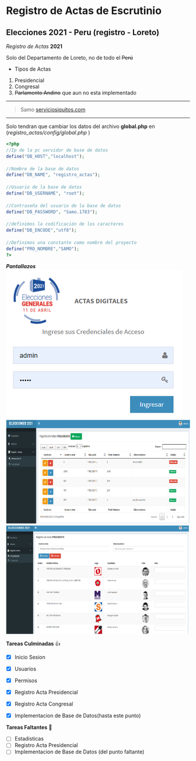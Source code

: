 # Registro de Actas de Escrutinio
## Elecciones 2021 - Peru (registro - Loreto)

*Registro de Actas*   **2021**

Solo del Departamento de Loreto, no de todo el ~~Perú~~  

* Tipos de Actas
1. Presidencial
2. Congresal
3. ~~Parlamento Andino~~  que aun no esta implementado  

---
>Samo [serviciosiquitos.com](http://serviciosiquitos.com "En Desarrollo")    
---

Solo tendran que cambiar los datos del archivo **global.php** en (*registro_actas/config/global.php* )
  

```php
<?php 
//Ip de la pc servidor de base de datos
define("DB_HOST","localhost");

//Nombre de la base de datos
define("DB_NAME", "registro_actas");

//Usuario de la base de datos
define("DB_USERNAME", "root");

//Contraseña del usuario de la base de datos
define("DB_PASSWORD", "Samo.1783");

//definimos la codificación de los caracteres
define("DB_ENCODE","utf8");

//Definimos una constante como nombre del proyecto
define("PRO_NOMBRE","SAMO");
?>
```
***Pantallazos***  
![Registro de Actas](files/img/sesion.png "Inicio Sesion")
![Registro de Actas](files/img/presidente.png "Actas registradas")
![Registro de Actas](files/img/presidente1.png " Registro de Actas")

**Tareas Culminadas**  :+1:

* [x] Inicio Sesion
* [x] Usuarios
* [x] Permisos
* [x] Registro Acta Presidencial
* [x] Registro Acta Congresal
* [x] Implementacion de Base de Datos(hasta este punto)



**Tareas Faltantes** :grimacing:

* [ ] Estadisticas
* [ ] Registro Acta Presidencial
* [ ] Implementacion de Base de Datos (del punto faltante)